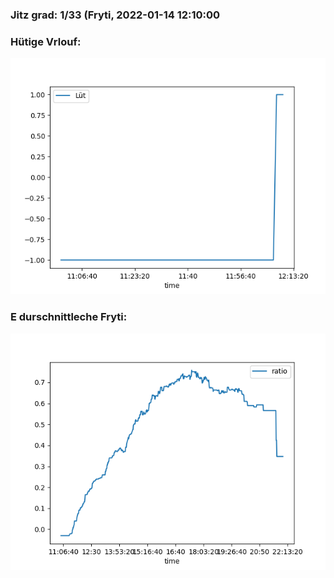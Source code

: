 ### Jitz grad: 1/33 (Fryti, 2022-01-14 12:10:00

### Hütige Vrlouf:
![Graph](Today.png)

### E durschnittleche Fryti:
![Graph](Fryti.png)